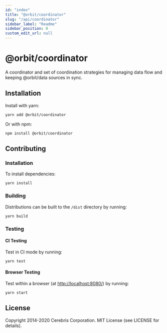 ```yaml
---
id: "index"
title: "@orbit/coordinator"
slug: "/api/coordinator"
sidebar_label: "Readme"
sidebar_position: 0
custom_edit_url: null
---
```


# @orbit/coordinator

A coordinator and set of coordination strategies for managing data flow and
keeping @orbit/data sources in sync.

## Installation

Install with yarn:

```
yarn add @orbit/coordinator
```

Or with npm:

```
npm install @orbit/coordinator
```

## Contributing

### Installation

To install dependencies:

```
yarn install
```

### Building

Distributions can be built to the `/dist` directory by running:

```
yarn build
```

### Testing

#### CI Testing

Test in CI mode by running:

```
yarn test
```

#### Browser Testing

Test within a browser
(at [http://localhost:8080/](http://localhost:8080/)) by running:

```
yarn start
```

## License

Copyright 2014-2020 Cerebris Corporation. MIT License (see LICENSE for details).
